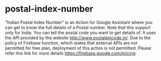 # postal-index-number
"Indian Postal Index Number" is an Action for Google Assistant where you can get to know the full details of a Postal number. Note that this support only for India. You can tell the postal code you want to get details of. It uses the API provided by the website http://www.postalpincode.in/. Due to the policy of Firebase function, which states that external APIs are not permitted for free plan, deployment of this action is not permitted. Please refer this link for more details https://firebase.google.com/pricing.
